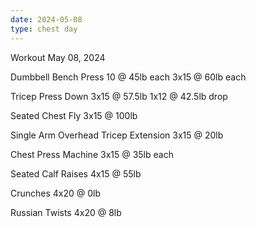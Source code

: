 ```yaml
---
date: 2024-05-08
type: chest day
---
```

Workout May 08, 2024

Dumbbell Bench Press
10 @ 45lb each
3x15 @ 60lb each

Tricep Press Down
3x15 @ 57.5lb
1x12 @ 42.5lb drop

Seated Chest Fly
3x15 @ 100lb

Single Arm Overhead Tricep Extension
3x15 @ 20lb

Chest Press Machine
3x15 @ 35lb each

Seated Calf Raises
4x15 @ 55lb

Crunches
4x20 @ 0lb

Russian Twists
4x20 @ 8lb